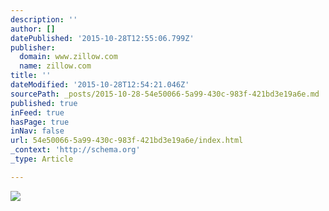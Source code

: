 ```yaml
---
description: ''
author: []
datePublished: '2015-10-28T12:55:06.799Z'
publisher:
  domain: www.zillow.com
  name: zillow.com
title: ''
dateModified: '2015-10-28T12:54:21.046Z'
sourcePath: _posts/2015-10-28-54e50066-5a99-430c-983f-421bd3e19a6e.md
published: true
inFeed: true
hasPage: true
inNav: false
url: 54e50066-5a99-430c-983f-421bd3e19a6e/index.html
_context: 'http://schema.org'
_type: Article

---
```

![](http://photos2.zillowstatic.com/p_h/ISphinclgfhjm40000000000.jpg)